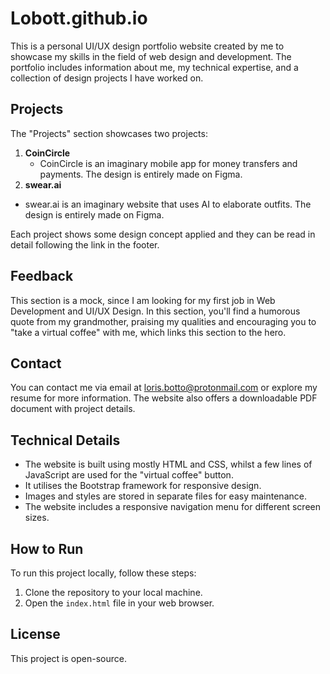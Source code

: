 # Lobott.github.io

This is a personal UI/UX design portfolio website created by me to showcase my skills in the field of web design and development. The portfolio includes information about me, my technical expertise, and a collection of design projects I have worked on.

## Projects

The "Projects" section showcases two projects:

1. **CoinCircle**
   - CoinCircle is an imaginary mobile app for money transfers and payments. The design is entirely made on Figma.
3. **swear.ai**
  - swear.ai is an imaginary website that uses AI to elaborate outfits. The design is entirely made on Figma.

Each project shows some design concept applied and they can be read in detail following the link in the footer.

## Feedback

This section is a mock, since I am looking for my first job in Web Development and UI/UX Design. In this section, you'll find a humorous quote from my grandmother, praising my qualities and encouraging you to "take a virtual coffee" with me, which links this section to the hero.

## Contact

You can contact me via email at loris.botto@protonmail.com or explore my resume for more information. The website also offers a downloadable PDF document with project details.

## Technical Details

- The website is built using mostly HTML and CSS, whilst a few lines of JavaScript are used for the "virtual coffee" button.
- It utilises the Bootstrap framework for responsive design.
- Images and styles are stored in separate files for easy maintenance.
- The website includes a responsive navigation menu for different screen sizes.

## How to Run

To run this project locally, follow these steps:

1. Clone the repository to your local machine.
2. Open the `index.html` file in your web browser.

## License

This project is open-source.
